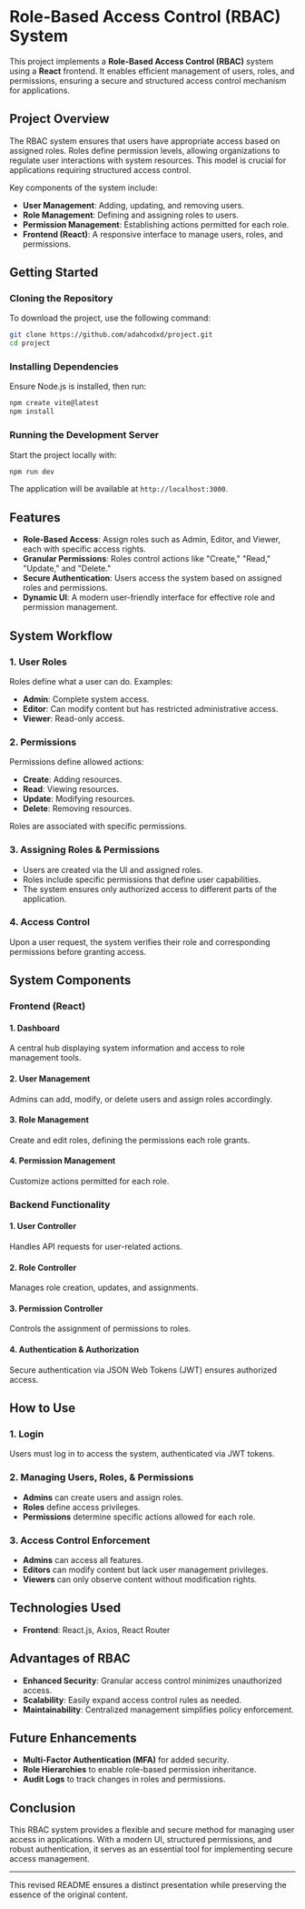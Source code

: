 # Role-Based Access Control (RBAC) System

This project implements a **Role-Based Access Control (RBAC)** system using a **React** frontend. It enables efficient management of users, roles, and permissions, ensuring a secure and structured access control mechanism for applications.

## Project Overview

The RBAC system ensures that users have appropriate access based on assigned roles. Roles define permission levels, allowing organizations to regulate user interactions with system resources. This model is crucial for applications requiring structured access control.

Key components of the system include:

- **User Management**: Adding, updating, and removing users.
- **Role Management**: Defining and assigning roles to users.
- **Permission Management**: Establishing actions permitted for each role.
- **Frontend (React)**: A responsive interface to manage users, roles, and permissions.

## Getting Started

### Cloning the Repository

To download the project, use the following command:

```sh
git clone https://github.com/adahcodxd/project.git
cd project
```

### Installing Dependencies

Ensure Node.js is installed, then run:

```sh
npm create vite@latest
npm install
```

### Running the Development Server

Start the project locally with:

```sh
npm run dev
```

The application will be available at `http://localhost:3000`.

## Features

- **Role-Based Access**: Assign roles such as Admin, Editor, and Viewer, each with specific access rights.
- **Granular Permissions**: Roles control actions like "Create," "Read," "Update," and "Delete."
- **Secure Authentication**: Users access the system based on assigned roles and permissions.
- **Dynamic UI**: A modern user-friendly interface for effective role and permission management.

## System Workflow

### 1. **User Roles**

Roles define what a user can do. Examples:

- **Admin**: Complete system access.
- **Editor**: Can modify content but has restricted administrative access.
- **Viewer**: Read-only access.

### 2. **Permissions**

Permissions define allowed actions:

- **Create**: Adding resources.
- **Read**: Viewing resources.
- **Update**: Modifying resources.
- **Delete**: Removing resources.

Roles are associated with specific permissions.

### 3. **Assigning Roles & Permissions**

- Users are created via the UI and assigned roles.
- Roles include specific permissions that define user capabilities.
- The system ensures only authorized access to different parts of the application.

### 4. **Access Control**

Upon a user request, the system verifies their role and corresponding permissions before granting access.

## System Components

### Frontend (React)

#### 1. **Dashboard**

A central hub displaying system information and access to role management tools.

#### 2. **User Management**

Admins can add, modify, or delete users and assign roles accordingly.

#### 3. **Role Management**

Create and edit roles, defining the permissions each role grants.

#### 4. **Permission Management**

Customize actions permitted for each role.

### Backend Functionality

#### 1. **User Controller**

Handles API requests for user-related actions.

#### 2. **Role Controller**

Manages role creation, updates, and assignments.

#### 3. **Permission Controller**

Controls the assignment of permissions to roles.

#### 4. **Authentication & Authorization**

Secure authentication via JSON Web Tokens (JWT) ensures authorized access.

## How to Use

### 1. **Login**

Users must log in to access the system, authenticated via JWT tokens.

### 2. **Managing Users, Roles, & Permissions**

- **Admins** can create users and assign roles.
- **Roles** define access privileges.
- **Permissions** determine specific actions allowed for each role.

### 3. **Access Control Enforcement**

- **Admins** can access all features.
- **Editors** can modify content but lack user management privileges.
- **Viewers** can only observe content without modification rights.

## Technologies Used

- **Frontend**: React.js, Axios, React Router

## Advantages of RBAC

- **Enhanced Security**: Granular access control minimizes unauthorized access.
- **Scalability**: Easily expand access control rules as needed.
- **Maintainability**: Centralized management simplifies policy enforcement.

## Future Enhancements

- **Multi-Factor Authentication (MFA)** for added security.
- **Role Hierarchies** to enable role-based permission inheritance.
- **Audit Logs** to track changes in roles and permissions.

## Conclusion

This RBAC system provides a flexible and secure method for managing user access in applications. With a modern UI, structured permissions, and robust authentication, it serves as an essential tool for implementing secure access management.

---

This revised README ensures a distinct presentation while preserving the essence of the original content.


